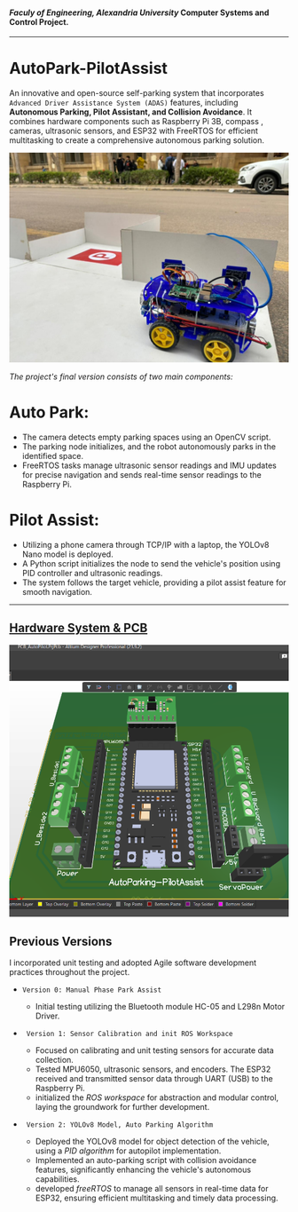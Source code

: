 ####  *Faculy of Engineering, Alexandria University* Computer Systems and Control Project.
_____
# AutoPark-PilotAssist
An innovative and open-source self-parking system that incorporates ``Advanced Driver Assistance System (ADAS)`` features, including **Autonomous Parking, Pilot Assistant, and Collision Avoidance**. It combines hardware components such as Raspberry Pi 3B, compass , cameras, ultrasonic sensors, and ESP32 with FreeRTOS for efficient multitasking to create a comprehensive autonomous parking solution.

![p](PerviousVersions/Version_2/P.jpg)

*The project's final version consists of two main components:*


# Auto Park:
   - The camera detects empty parking spaces using an OpenCV script.
   - The parking node initializes, and the robot autonomously parks in the identified space.
   - FreeRTOS tasks manage ultrasonic sensor readings and IMU updates for precise navigation and
     sends real-time sensor readings to the Raspberry Pi.

# **Pilot Assist:**
   - Utilizing a phone camera through TCP/IP with a laptop, the YOLOv8 Nano model is deployed.
   - A Python script initializes the node to send the vehicle's position using PID controller and ultrasonic readings.
   - The system follows the target vehicle, providing a pilot assist feature for smooth navigation.

---

## [Hardware System & PCB](PCB/)
![3D](PCB/visuals/3D.png)


## Previous Versions
I incorporated unit testing and adopted Agile software development practices throughout the project.


- ``Version 0: Manual Phase Park Assist``
  - Initial testing utilizing the Bluetooth module HC-05 and L298n Motor Driver.

- `` Version 1: Sensor Calibration and init ROS Workspace``
   - Focused on calibrating and unit testing sensors for accurate data collection.
   - Tested MPU6050, ultrasonic sensors, and encoders. The ESP32 received and transmitted sensor data through UART (USB) to the Raspberry Pi.
   - initialized the *ROS workspace* for abstraction and modular control, laying the groundwork for further development.
     
- `` Version 2: YOLOv8 Model, Auto Parking Algorithm``
   - Deployed the YOLOv8 model for object detection of the vehicle, using a *PID algorithm* for autopilot implementation.
   - Implemented an auto-parking script with collision avoidance features, significantly enhancing the vehicle's autonomous capabilities.
   - developed *freeRTOS* to manage all sensors in real-time data for ESP32, ensuring efficient multitasking and timely data processing.



